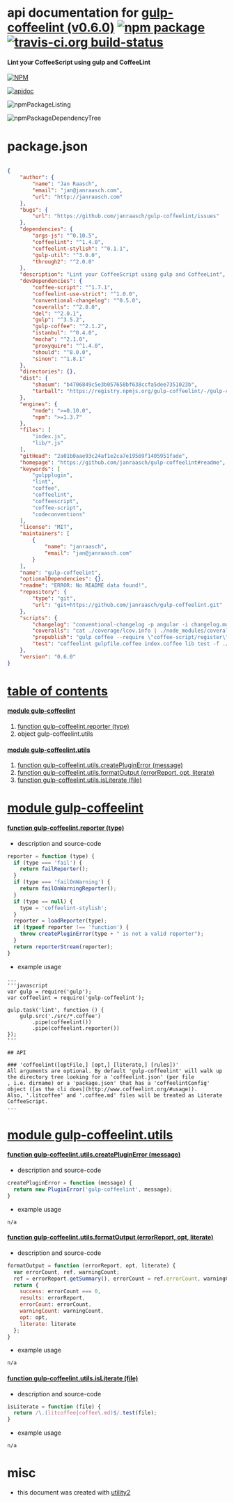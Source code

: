 # api documentation for  [gulp-coffeelint (v0.6.0)](https://github.com/janraasch/gulp-coffeelint#readme)  [![npm package](https://img.shields.io/npm/v/npmdoc-gulp-coffeelint.svg?style=flat-square)](https://www.npmjs.org/package/npmdoc-gulp-coffeelint) [![travis-ci.org build-status](https://api.travis-ci.org/npmdoc/node-npmdoc-gulp-coffeelint.svg)](https://travis-ci.org/npmdoc/node-npmdoc-gulp-coffeelint)
#### Lint your CoffeeScript using gulp and CoffeeLint

[![NPM](https://nodei.co/npm/gulp-coffeelint.png?downloads=true)](https://www.npmjs.com/package/gulp-coffeelint)

[![apidoc](https://npmdoc.github.io/node-npmdoc-gulp-coffeelint/build/screenCapture.buildNpmdoc.browser._2Fhome_2Ftravis_2Fbuild_2Fnpmdoc_2Fnode-npmdoc-gulp-coffeelint_2Ftmp_2Fbuild_2Fapidoc.html.png)](https://npmdoc.github.io/node-npmdoc-gulp-coffeelint/build/apidoc.html)

![npmPackageListing](https://npmdoc.github.io/node-npmdoc-gulp-coffeelint/build/screenCapture.npmPackageListing.svg)

![npmPackageDependencyTree](https://npmdoc.github.io/node-npmdoc-gulp-coffeelint/build/screenCapture.npmPackageDependencyTree.svg)



# package.json

```json

{
    "author": {
        "name": "Jan Raasch",
        "email": "jan@janraasch.com",
        "url": "http://janraasch.com"
    },
    "bugs": {
        "url": "https://github.com/janraasch/gulp-coffeelint/issues"
    },
    "dependencies": {
        "args-js": "^0.10.5",
        "coffeelint": "^1.4.0",
        "coffeelint-stylish": "^0.1.1",
        "gulp-util": "^3.0.0",
        "through2": "^2.0.0"
    },
    "description": "Lint your CoffeeScript using gulp and CoffeeLint",
    "devDependencies": {
        "coffee-script": "^1.7.1",
        "coffeelint-use-strict": "^1.0.0",
        "conventional-changelog": "^0.5.0",
        "coveralls": "^2.8.0",
        "del": "^2.0.1",
        "gulp": "^3.5.2",
        "gulp-coffee": "^2.1.2",
        "istanbul": "^0.4.0",
        "mocha": "^2.1.0",
        "proxyquire": "^1.4.0",
        "should": "^8.0.0",
        "sinon": "^1.8.1"
    },
    "directories": {},
    "dist": {
        "shasum": "b4706849c5e3b057658bf638ccfa5dee7351023b",
        "tarball": "https://registry.npmjs.org/gulp-coffeelint/-/gulp-coffeelint-0.6.0.tgz"
    },
    "engines": {
        "node": ">=0.10.0",
        "npm": ">=1.3.7"
    },
    "files": [
        "index.js",
        "lib/*.js"
    ],
    "gitHead": "2a01b0aae93c24af1e2ca7e19569f1405951fade",
    "homepage": "https://github.com/janraasch/gulp-coffeelint#readme",
    "keywords": [
        "gulpplugin",
        "lint",
        "coffee",
        "coffeelint",
        "coffeescript",
        "coffee-script",
        "codeconventions"
    ],
    "license": "MIT",
    "maintainers": [
        {
            "name": "janraasch",
            "email": "jan@janraasch.com"
        }
    ],
    "name": "gulp-coffeelint",
    "optionalDependencies": {},
    "readme": "ERROR: No README data found!",
    "repository": {
        "type": "git",
        "url": "git+https://github.com/janraasch/gulp-coffeelint.git"
    },
    "scripts": {
        "changelog": "conventional-changelog -p angular -i changelog.md -w",
        "coveralls": "cat ./coverage/lcov.info | ./node_modules/coveralls/bin/coveralls.js",
        "prepublish": "gulp coffee --require \"coffee-script/register\"",
        "test": "coffeelint gulpfile.coffee index.coffee lib test -f ./coffeelint.json && istanbul test _mocha --report lcovonly -- ./test/*.coffee --require coffee-script/register --reporter spec"
    },
    "version": "0.6.0"
}
```



# <a name="apidoc.tableOfContents"></a>[table of contents](#apidoc.tableOfContents)

#### [module gulp-coffeelint](#apidoc.module.gulp-coffeelint)
1.  [function <span class="apidocSignatureSpan">gulp-coffeelint.</span>reporter (type)](#apidoc.element.gulp-coffeelint.reporter)
1.  object <span class="apidocSignatureSpan">gulp-coffeelint.</span>utils

#### [module gulp-coffeelint.utils](#apidoc.module.gulp-coffeelint.utils)
1.  [function <span class="apidocSignatureSpan">gulp-coffeelint.utils.</span>createPluginError (message)](#apidoc.element.gulp-coffeelint.utils.createPluginError)
1.  [function <span class="apidocSignatureSpan">gulp-coffeelint.utils.</span>formatOutput (errorReport, opt, literate)](#apidoc.element.gulp-coffeelint.utils.formatOutput)
1.  [function <span class="apidocSignatureSpan">gulp-coffeelint.utils.</span>isLiterate (file)](#apidoc.element.gulp-coffeelint.utils.isLiterate)



# <a name="apidoc.module.gulp-coffeelint"></a>[module gulp-coffeelint](#apidoc.module.gulp-coffeelint)

#### <a name="apidoc.element.gulp-coffeelint.reporter"></a>[function <span class="apidocSignatureSpan">gulp-coffeelint.</span>reporter (type)](#apidoc.element.gulp-coffeelint.reporter)
- description and source-code
```javascript
reporter = function (type) {
  if (type === 'fail') {
    return failReporter();
  }
  if (type === 'failOnWarning') {
    return failOnWarningReporter();
  }
  if (type == null) {
    type = 'coffeelint-stylish';
  }
  reporter = loadReporter(type);
  if (typeof reporter !== 'function') {
    throw createPluginError(type + " is not a valid reporter");
  }
  return reporterStream(reporter);
}
```
- example usage
```shell
...
'''javascript
var gulp = require('gulp');
var coffeelint = require('gulp-coffeelint');

gulp.task('lint', function () {
    gulp.src('./src/*.coffee')
        .pipe(coffeelint())
        .pipe(coffeelint.reporter())
});
'''

## API

### 'coffeelint([optFile,] [opt,] [literate,] [rules])'
All arguments are optional. By default 'gulp-coffeelint' will walk up the directory tree looking for a 'coffeelint.json' (per file
, i.e. dirname) or a 'package.json' that has a 'coffeelintConfig' object ([as the cli does](http://www.coffeelint.org/#usage)).
Also, '.litcoffee' and '.coffee.md' files will be treated as Literate CoffeeScript.
...
```



# <a name="apidoc.module.gulp-coffeelint.utils"></a>[module gulp-coffeelint.utils](#apidoc.module.gulp-coffeelint.utils)

#### <a name="apidoc.element.gulp-coffeelint.utils.createPluginError"></a>[function <span class="apidocSignatureSpan">gulp-coffeelint.utils.</span>createPluginError (message)](#apidoc.element.gulp-coffeelint.utils.createPluginError)
- description and source-code
```javascript
createPluginError = function (message) {
  return new PluginError('gulp-coffeelint', message);
}
```
- example usage
```shell
n/a
```

#### <a name="apidoc.element.gulp-coffeelint.utils.formatOutput"></a>[function <span class="apidocSignatureSpan">gulp-coffeelint.utils.</span>formatOutput (errorReport, opt, literate)](#apidoc.element.gulp-coffeelint.utils.formatOutput)
- description and source-code
```javascript
formatOutput = function (errorReport, opt, literate) {
  var errorCount, ref, warningCount;
  ref = errorReport.getSummary(), errorCount = ref.errorCount, warningCount = ref.warningCount;
  return {
    success: errorCount === 0,
    results: errorReport,
    errorCount: errorCount,
    warningCount: warningCount,
    opt: opt,
    literate: literate
  };
}
```
- example usage
```shell
n/a
```

#### <a name="apidoc.element.gulp-coffeelint.utils.isLiterate"></a>[function <span class="apidocSignatureSpan">gulp-coffeelint.utils.</span>isLiterate (file)](#apidoc.element.gulp-coffeelint.utils.isLiterate)
- description and source-code
```javascript
isLiterate = function (file) {
  return /\.(litcoffee|coffee\.md)$/.test(file);
}
```
- example usage
```shell
n/a
```



# misc
- this document was created with [utility2](https://github.com/kaizhu256/node-utility2)
